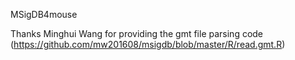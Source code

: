 MSigDB4mouse

Thanks Minghui Wang for providing the gmt file parsing code (https://github.com/mw201608/msigdb/blob/master/R/read.gmt.R)
